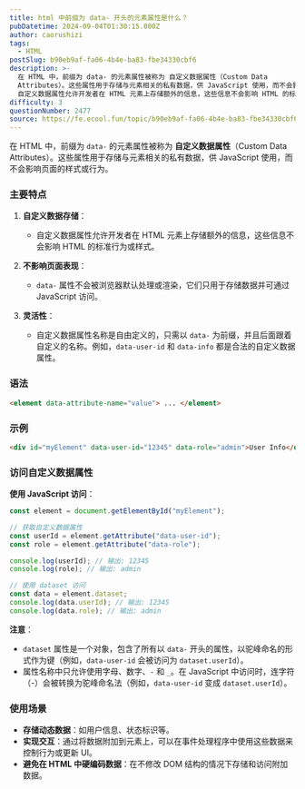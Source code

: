 ```yaml
---
title: html 中前缀为 data- 开头的元素属性是什么？
pubDatetime: 2024-09-04T01:30:15.000Z
author: caorushizi
tags:
  - HTML
postSlug: b90eb9af-fa06-4b4e-ba83-fbe34330cbf6
description: >-
  在 HTML 中，前缀为 data- 的元素属性被称为 自定义数据属性（Custom Data
  Attributes）。这些属性用于存储与元素相关的私有数据，供 JavaScript 使用，而不会影响页面的样式或行为。 主要特点 自定义数据存储：
  自定义数据属性允许开发者在 HTML 元素上存储额外的信息，这些信息不会影响 HTML 的标准行为或样式。 不影响页面表现： data- 属性不会被浏览
difficulty: 3
questionNumber: 2477
source: https://fe.ecool.fun/topic/b90eb9af-fa06-4b4e-ba83-fbe34330cbf6
---
```


在 HTML 中，前缀为 `data-` 的元素属性被称为 **自定义数据属性**（Custom Data Attributes）。这些属性用于存储与元素相关的私有数据，供 JavaScript 使用，而不会影响页面的样式或行为。

### 主要特点

1. **自定义数据存储**：

   - 自定义数据属性允许开发者在 HTML 元素上存储额外的信息，这些信息不会影响 HTML 的标准行为或样式。

2. **不影响页面表现**：

   - `data-` 属性不会被浏览器默认处理或渲染，它们只用于存储数据并可通过 JavaScript 访问。

3. **灵活性**：
   - 自定义数据属性名称是自由定义的，只需以 `data-` 为前缀，并且后面跟着自定义的名称。例如，`data-user-id` 和 `data-info` 都是合法的自定义数据属性。

### 语法

```html
<element data-attribute-name="value"> ... </element>
```

### 示例

```html
<div id="myElement" data-user-id="12345" data-role="admin">User Info</div>
```

### 访问自定义数据属性

**使用 JavaScript 访问**：

```javascript
const element = document.getElementById("myElement");

// 获取自定义数据属性
const userId = element.getAttribute("data-user-id");
const role = element.getAttribute("data-role");

console.log(userId); // 输出: 12345
console.log(role); // 输出: admin

// 使用 dataset 访问
const data = element.dataset;
console.log(data.userId); // 输出: 12345
console.log(data.role); // 输出: admin
```

**注意**：

- `dataset` 属性是一个对象，包含了所有以 `data-` 开头的属性，以驼峰命名的形式作为键（例如，`data-user-id` 会被访问为 `dataset.userId`）。
- 属性名称中只允许使用字母、数字、`-` 和 `_`。在 JavaScript 中访问时，连字符（-）会被转换为驼峰命名法（例如，`data-user-id` 变成 `dataset.userId`）。

### 使用场景

- **存储动态数据**：如用户信息、状态标识等。
- **实现交互**：通过将数据附加到元素上，可以在事件处理程序中使用这些数据来控制行为或更新 UI。
- **避免在 HTML 中硬编码数据**：在不修改 DOM 结构的情况下存储和访问附加数据。
